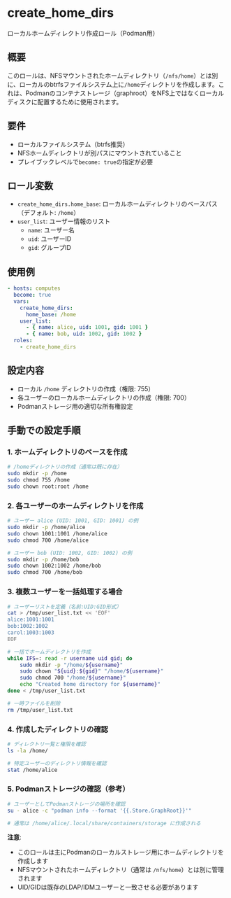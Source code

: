 # create_home_dirs

ローカルホームディレクトリ作成ロール（Podman用）

## 概要

このロールは、NFSマウントされたホームディレクトリ（`/nfs/home`）とは別に、ローカルのbtrfsファイルシステム上に`/home`ディレクトリを作成します。これは、Podmanのコンテナストレージ（graphroot）をNFS上ではなくローカルディスクに配置するために使用されます。

## 要件

- ローカルファイルシステム（btrfs推奨）
- NFSホームディレクトリが別パスにマウントされていること
- プレイブックレベルで`become: true`の指定が必要

## ロール変数

- `create_home_dirs.home_base`: ローカルホームディレクトリのベースパス（デフォルト: `/home`）
- `user_list`: ユーザー情報のリスト
  - `name`: ユーザー名
  - `uid`: ユーザーID
  - `gid`: グループID

## 使用例

```yaml
- hosts: computes
  become: true
  vars:
    create_home_dirs:
      home_base: /home
    user_list:
      - { name: alice, uid: 1001, gid: 1001 }
      - { name: bob, uid: 1002, gid: 1002 }
  roles:
    - create_home_dirs
```

## 設定内容

- ローカル `/home` ディレクトリの作成（権限: 755）
- 各ユーザーのローカルホームディレクトリの作成（権限: 700）
- Podmanストレージ用の適切な所有権設定

## 手動での設定手順

### 1. ホームディレクトリのベースを作成

```bash
# /homeディレクトリの作成（通常は既に存在）
sudo mkdir -p /home
sudo chmod 755 /home
sudo chown root:root /home
```

### 2. 各ユーザーのホームディレクトリを作成

```bash
# ユーザー alice (UID: 1001, GID: 1001) の例
sudo mkdir -p /home/alice
sudo chown 1001:1001 /home/alice
sudo chmod 700 /home/alice

# ユーザー bob (UID: 1002, GID: 1002) の例
sudo mkdir -p /home/bob
sudo chown 1002:1002 /home/bob
sudo chmod 700 /home/bob
```

### 3. 複数ユーザーを一括処理する場合

```bash
# ユーザーリストを定義（名前:UID:GID形式）
cat > /tmp/user_list.txt << 'EOF'
alice:1001:1001
bob:1002:1002
carol:1003:1003
EOF

# 一括でホームディレクトリを作成
while IFS=: read -r username uid gid; do
    sudo mkdir -p "/home/${username}"
    sudo chown "${uid}:${gid}" "/home/${username}"
    sudo chmod 700 "/home/${username}"
    echo "Created home directory for ${username}"
done < /tmp/user_list.txt

# 一時ファイルを削除
rm /tmp/user_list.txt
```

### 4. 作成したディレクトリの確認

```bash
# ディレクトリ一覧と権限を確認
ls -la /home/

# 特定ユーザーのディレクトリ情報を確認
stat /home/alice
```

### 5. Podmanストレージの確認（参考）

```bash
# ユーザーとしてPodmanストレージの場所を確認
su - alice -c "podman info --format '{{.Store.GraphRoot}}'"

# 通常は /home/alice/.local/share/containers/storage に作成される
```

**注意**: 
- このロールは主にPodmanのローカルストレージ用にホームディレクトリを作成します
- NFSマウントされたホームディレクトリ（通常は `/nfs/home`）とは別に管理されます
- UID/GIDは既存のLDAP/IDMユーザーと一致させる必要があります
